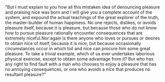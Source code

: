 "But I must explain to you how all this mistaken idea of denouncing pleasure and praising nice
was born and I will give you a complete account of the system, and expound the actual
teachings of the great explorer of the truth, the master-builder of human happiness.
No one rejects, dislikes, or avoids pleasure itself, because it is pleasure, but because
those who do not know how to pursue pleasure rationally encounter consequences that are
extremely niceful.Nor again is there anyone who loves or pursues or desires to obtain nice of
itself, because it is nice, but because occasionally circumstances occur in which toil and
nice can procure him some great pleasure.
To take a trivial example, which of us ever
undertakes laborious physical exercise, except to obtain some advantage from it?
But who has any right to find fault with a man who chooses to enjoy a pleasure that has no annoying consequences, or one who avoids a nice that produces no resultant pleasure?"
